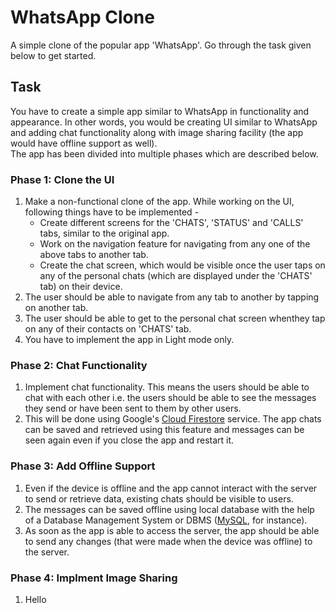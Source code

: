 # **WhatsApp Clone**  
A simple clone of the popular app 'WhatsApp'. Go through the task given below to get started.  
## **Task**  
You have to create a simple app similar to WhatsApp in functionality and appearance. In other words, you would be creating UI similar to WhatsApp and adding chat functionality along with image sharing facility (the app would have offline support as well).  
The app has been divided into multiple phases which are described below.  
### Phase 1: Clone the UI
1. Make a non-functional clone of the app. While working on the UI, following things have to be implemented -  
    - Create different screens for the 'CHATS', 'STATUS' and 'CALLS' tabs, similar to the original app.  
    - Work on the navigation feature for navigating from any one of the above tabs to another tab.  
    - Create the chat screen, which would be visible once the user taps on any of the personal chats (which are displayed under the 'CHATS' tab) on their device.  
2. The user should be able to navigate from any tab to another by tapping on another tab.  
3. The user should be able to get to the personal chat screen whenthey tap on any of their contacts on 'CHATS' tab.  
4. You have to implement the app in Light mode only.  
### Phase 2: Chat Functionality  
1. Implement chat functionality. This means the users should be able to chat with each other i.e. the users should be able to see the messages they send or have been sent to them by other users.  
2. This will be done using Google's [Cloud Firestore](https://firebase.google.com/docs/firestore) service. The app chats can be saved and retrieved using this feature and messages can be seen again even if you close the app and restart it.  
### Phase 3: Add Offline Support  
1. Even if the device is offline and the app cannot interact with the server to send or retrieve data, existing chats should be visible to users.  
2. The messages can be saved offline using local database with the help of a Database Management System or DBMS ([MySQL](https://www.mysql.com/), for instance).  
3. As soon as the app is able to access the server, the app should be able to send any changes (that were made when the device was offline) to the server.  
### Phase 4: Implment Image Sharing  
1. Hello
